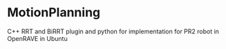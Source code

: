 # MotionPlanning
C++ RRT and BiRRT plugin and python for implementation for PR2 robot in OpenRAVE in Ubuntu
